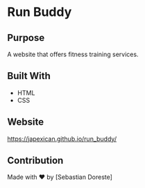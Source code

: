 # Run Buddy

## Purpose
A website that offers fitness training services.

## Built With
* HTML
* CSS

## Website
https://japexican.github.io/run_buddy/

## Contribution
Made with ❤️ by [Sebastian Doreste]
